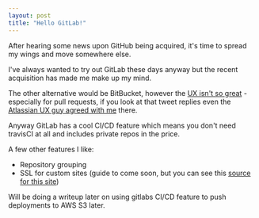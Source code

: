 ```yaml
---
layout: post
title: "Hello GitLab!"
---
```


After hearing some news upon GitHub being acquired, it's time to spread my wings and move somewhere else.

I've always wanted to try out GitLab these days anyway but the recent acquisition has made me make up my mind.

The other alternative would be BitBucket, however the [UX isn't so great](https://twitter.com/nolim1t/status/900298764874792960) - especially for pull requests, if you look at that tweet replies even the [Atlassian UX guy agreed with me](https://twitter.com/erikvanzijst/status/900736487762804737) there.

Anyway GitLab has a cool CI/CD feature which means you don't need travisCI at all and includes private repos in the price.

A few other features I like:

* Repository grouping
* SSL for custom sites (guide to come soon, but you can see this [source for this site](https://gitlab.com/nolim1t/nolim1t-co))

Will be doing a writeup later on using gitlabs CI/CD feature to push deployments to AWS S3 later.
